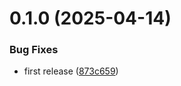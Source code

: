 # 0.1.0 (2025-04-14)


### Bug Fixes

* first release ([873c659](https://github.com/juicycleff/frank/commit/873c6593595d699e3cd7f15f103dae9810f598c5))



